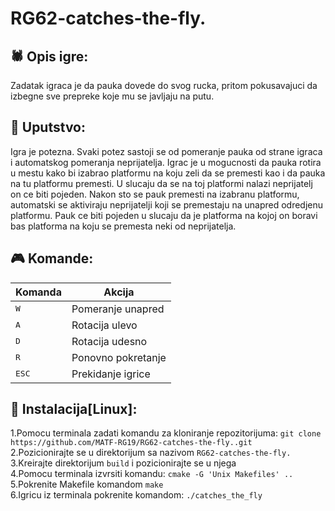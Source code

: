 # RG62-catches-the-fly.

## :spider: Opis igre:
Zadatak igraca je da pauka dovede do svog rucka, pritom pokusavajuci da izbegne sve prepreke koje mu se javljaju na putu.

## :book: Uputstvo:
Igra je potezna. Svaki potez sastoji se od pomeranje pauka od strane igraca i automatskog pomeranja neprijatelja.
Igrac je u mogucnosti da pauka rotira u mestu kako bi izabrao platformu na koju zeli da se premesti kao i da pauka na tu platformu premesti. 
U slucaju da se na toj platformi nalazi neprijatelj on ce biti pojeden.
Nakon sto se pauk premesti na izabranu platformu, automatski se aktiviraju neprijatelji koji se premestaju na unapred odredjenu platformu.
Pauk ce biti pojeden u slucaju da je platforma na kojoj on boravi bas platforma na koju se premesta neki od neprijatelja.

## :video_game: Komande:
|Komanda   | Akcija  |
|---     |---|
| <kbd>W</kbd>  |Pomeranje unapred  |
| <kbd>A</kbd>  |Rotacija ulevo |
| <kbd>D</kbd>  |Rotacija udesno    | 
| <kbd>R</kbd>  |Ponovno pokretanje  |
| <kbd>ESC</kbd>  |Prekidanje igrice|

## :wrench: Instalacija[Linux]:
1.Pomocu terminala zadati komandu za kloniranje repozitorijuma: ```git clone https://github.com/MATF-RG19/RG62-catches-the-fly..git```  
2.Pozicionirajte se u direktorijum sa nazivom ``RG62-catches-the-fly.``  
3.Kreirajte direktorijum ```build``` i pozicionirajte se u njega  
4.Pomocu terminala izvrsiti komandu: ```cmake -G 'Unix Makefiles' ..```  
5.Pokrenite Makefile komandom ```make```  
6.Igricu iz terminala pokrenite komandom: ``./catches_the_fly``